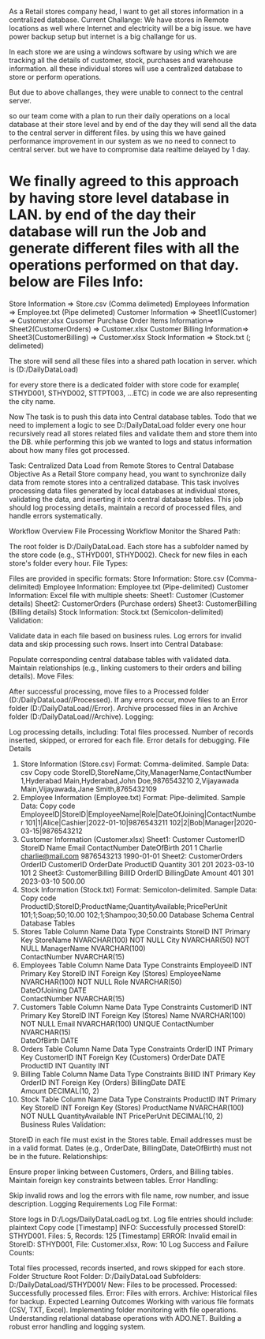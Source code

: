 As a Retail stores company head, I want to get all stores information in a centralized database.
Current Challange: 
We have stores in Remote locations as well where Internet and electricity will be a big issue.
we have power backup setup but internet is a big challange for us.

In each store we are using a windows software by using which we are tracking all the details of customer, stock, purchases and warehouse information.
all these individual stores will use a centralized database to store or perform operations.

But due to above challanges, they were unable to connect to the central server.

so our team come with a plan to run their daily operations on a local database at their store level and by end of the day they will send all the data to the central server in different files.
by using this we have gained performance improvement in our system as we no need to connect to central server.
but we have to compromise data realtime delayed by 1 day. 

We finally agreed to this approach by having store level database in LAN. by end of the day their database will run the Job and generate different files with all the operations performed on that day.
below are Files Info:
=============================
Store Information  => Store.csv (Comma delimeted)
Employees Information => Employee.txt (Pipe delimeted)
Customer Information => Sheet1(Customer) => Customer.xlsx 
Cusomer Purchase Order Items Information=> Sheet2(CustomerOrders) => Customer.xlsx 
Customer Billing Information=> Sheet3(CustomerBilling) => Customer.xlsx 
Stock Information => Stock.txt (; delimeted)

The store will send all these files into a shared path location in server. which is (D:/DailyDataLoad)

for every store there is a dedicated folder with store code for example( STHYD001, STHYD002, STTPT003, ...ETC) in code we are also representing the city name.

Now The task is to push this data into Central database tables.
Todo that we need to implement a logic to see D:/DailyDataLoad folder every one hour recursively read all stores related files and validate them and store them into the DB.
while performing this job we wanted to logs and status information about how many files got processed.


Task: Centralized Data Load from Remote Stores to Central Database
Objective
As a Retail Store company head, you want to synchronize daily data from remote stores into a centralized database. This task involves processing data files generated by local databases at individual stores, validating the data, and inserting it into central database tables. This job should log processing details, maintain a record of processed files, and handle errors systematically.

Workflow Overview
File Processing Workflow
Monitor the Shared Path:

The root folder is D:/DailyDataLoad.
Each store has a subfolder named by the store code (e.g., STHYD001, STHYD002).
Check for new files in each store's folder every hour.
File Types:

Files are provided in specific formats:
Store Information: Store.csv (Comma-delimited)
Employee Information: Employee.txt (Pipe-delimited)
Customer Information: Excel file with multiple sheets:
Sheet1: Customer (Customer details)
Sheet2: CustomerOrders (Purchase orders)
Sheet3: CustomerBilling (Billing details)
Stock Information: Stock.txt (Semicolon-delimited)
Validation:

Validate data in each file based on business rules.
Log errors for invalid data and skip processing such rows.
Insert into Central Database:

Populate corresponding central database tables with validated data.
Maintain relationships (e.g., linking customers to their orders and billing details).
Move Files:

After successful processing, move files to a Processed folder (D:/DailyDataLoad/<StoreCode>/Processed).
If any errors occur, move files to an Error folder (D:/DailyDataLoad/<StoreCode>/Error).
Archive processed files in an Archive folder (D:/DailyDataLoad/<StoreCode>/Archive).
Logging:

Log processing details, including:
Total files processed.
Number of records inserted, skipped, or errored for each file.
Error details for debugging.
File Details
1. Store Information (Store.csv)
Format: Comma-delimited.
Sample Data:
csv
Copy code
StoreID,StoreName,City,ManagerName,ContactNumber
1,Hyderabad Main,Hyderabad,John Doe,9876543210
2,Vijayawada Main,Vijayawada,Jane Smith,8765432109
2. Employee Information (Employee.txt)
Format: Pipe-delimited.
Sample Data:
Copy code
EmployeeID|StoreID|EmployeeName|Role|DateOfJoining|ContactNumber
101|1|Alice|Cashier|2022-01-10|9876543211
102|2|Bob|Manager|2020-03-15|9876543212
3. Customer Information (Customer.xlsx)
Sheet1: Customer
CustomerID	StoreID	Name	Email	ContactNumber	DateOfBirth
201	1	Charlie	charlie@mail.com	9876543213	1990-01-01
Sheet2: CustomerOrders
OrderID	CustomerID	OrderDate	ProductID	Quantity
301	201	2023-03-10	101	2
Sheet3: CustomerBilling
BillID	OrderID	BillingDate	Amount
401	301	2023-03-10	500.00
4. Stock Information (Stock.txt)
Format: Semicolon-delimited.
Sample Data:
Copy code
ProductID;StoreID;ProductName;QuantityAvailable;PricePerUnit
101;1;Soap;50;10.00
102;1;Shampoo;30;50.00
Database Schema
Central Database Tables
1. Stores Table
Column Name	Data Type	Constraints
StoreID	INT	Primary Key
StoreName	NVARCHAR(100)	NOT NULL
City	NVARCHAR(50)	NOT NULL
ManagerName	NVARCHAR(100)	
ContactNumber	NVARCHAR(15)	
2. Employees Table
Column Name	Data Type	Constraints
EmployeeID	INT	Primary Key
StoreID	INT	Foreign Key (Stores)
EmployeeName	NVARCHAR(100)	NOT NULL
Role	NVARCHAR(50)	
DateOfJoining	DATE	
ContactNumber	NVARCHAR(15)	
3. Customers Table
Column Name	Data Type	Constraints
CustomerID	INT	Primary Key
StoreID	INT	Foreign Key (Stores)
Name	NVARCHAR(100)	NOT NULL
Email	NVARCHAR(100)	UNIQUE
ContactNumber	NVARCHAR(15)	
DateOfBirth	DATE	
4. Orders Table
Column Name	Data Type	Constraints
OrderID	INT	Primary Key
CustomerID	INT	Foreign Key (Customers)
OrderDate	DATE	
ProductID	INT	
Quantity	INT	
5. Billing Table
Column Name	Data Type	Constraints
BillID	INT	Primary Key
OrderID	INT	Foreign Key (Orders)
BillingDate	DATE	
Amount	DECIMAL(10, 2)	
6. Stock Table
Column Name	Data Type	Constraints
ProductID	INT	Primary Key
StoreID	INT	Foreign Key (Stores)
ProductName	NVARCHAR(100)	NOT NULL
QuantityAvailable	INT	
PricePerUnit	DECIMAL(10, 2)	
Business Rules
Validation:

StoreID in each file must exist in the Stores table.
Email addresses must be in a valid format.
Dates (e.g., OrderDate, BillingDate, DateOfBirth) must not be in the future.
Relationships:

Ensure proper linking between Customers, Orders, and Billing tables.
Maintain foreign key constraints between tables.
Error Handling:

Skip invalid rows and log the errors with file name, row number, and issue description.
Logging Requirements
Log File Format:

Store logs in D:/Logs/DailyDataLoadLog.txt.
Log file entries should include:
plaintext
Copy code
[Timestamp] INFO: Successfully processed StoreID: STHYD001. Files: 5, Records: 125
[Timestamp] ERROR: Invalid email in StoreID: STHYD001, File: Customer.xlsx, Row: 10
Log Success and Failure Counts:

Total files processed, records inserted, and rows skipped for each store.
Folder Structure
Root Folder: D:/DailyDataLoad
Subfolders:
D:/DailyDataLoad/STHYD001/
New: Files to be processed.
Processed: Successfully processed files.
Error: Files with errors.
Archive: Historical files for backup.
Expected Learning Outcomes
Working with various file formats (CSV, TXT, Excel).
Implementing folder monitoring with file operations.
Understanding relational database operations with ADO.NET.
Building a robust error handling and logging system.






